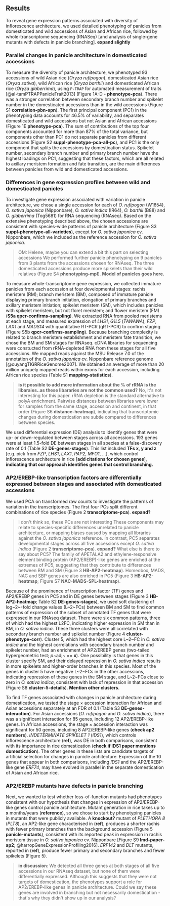 ## Results

To reveal gene expression patterns associated with diversity of inflorescence architecture, we used detailed phenotyping of panicles from domesticated and wild accessions of Asian and African rice, followed by whole-transcriptome sequencing (RNASeq) [and analysis of single-gene mutants with defects in panicle branching].
**expand slightly**

### Parallel changes in panicle architecture in domesticated accessions

To measure the diversity of panicle architecture, we phenotyped 93 accessions of wild Asian rice (*Oryza rufipogon*), domesticated Asian rice (*Oryza sativa*), wild African rice (*Oryza barthii*) and domesticated African rice (*Oryza glaberrima*), using `P-TRAP` for automated measurement of traits [@al-tamPTRAPPanicleTrait2013] (Figure 1A-D - **phenotype-pca**).
There was a stronger correlation between secondary branch number and spikelet number in the domesticated accessions than in the wild accessions (Figure S1 **correlation-pbn-spn**).
The first principal component (PC1) in the phenotyping data accounts for 46.5% of variability, and separates domesticated and wild accessions but not Asian and African accessions (Figure 1E **phenotype-pca**).
The sum of contributions of the top four components accounted for more than 87% of the total variance, but components other than PC1 do not separate panicles from different accessions (Figure S2 **suppl-phenotype-pca-all-pc**), and PC1 is the only component that splits the accessions by domestication status.
Spikelet number, secondary branch number and primary branch number have the highest loadings on PC1, suggesting that these factors, which are all related to axillary meristem formation and fate transition, are the main differences between panicles from wild and domesticated accessions.


### Differences in gene expression profiles between wild and domesticated panicles

To investigate gene expression associated with variation in panicle architecture, we chose a single accession for each of *O. rufipogon* (W1654), *O. sativa japonica* (Nipponbare), *O. sativa indica* (IR64), *O. barthii* (B88) and *O. glaberrima* (Tog5681) for RNA sequencing (RNAseq).
Based on the extensive phenotyping described above, the chosen accessions are consistent with species-wide patterns of panicle architecture (Figure S3 **suppl-phenotype-all-varieties**), except for *O. sativa japonica* cv. Nipponbare, which we included as the reference accession for *O. sativa japonica*.
> OM: Helene, maybe you can extend a bit this part on selecting accessions
We performed further panicle phenotyping on 9 panicles from 3 plants from the accessions chosen for RNAseq.
The three domesticated accessions produce more spikelets than their wild relatives (Figure S4 **phenotyping-mpl**).
**Model of panicles goes here.**

To measure whole-transcriptome gene expression, we collected immature panicles from each accession at four developmental stages: rachis meristem (RM); branch meristem (BM), composed of immature panicle displaying primary branch initiation, elongation of primary branches and axillary meristem initiation; spikelet meristem (SM), which includes panicles with spikelet meristem, but not floret meristem; and flower meristem (FM) (**S5a qpcr-confirms-sampling**). 
We extracted RNA from pooled meristems at each stage, and measured expression of *LHS1*, *G1L5* (*TAWAWA*), *FZP*, *LAX1* and *MADS14* with quantitative RT-PCR (qRT-PCR) to confirm staging (Figure S5b **qpcr-confirms-sampling**).
Because branching complexity is related to branch meristem establishment and meristem fate transition, we chose the BM and SM stages for RNAseq.
cDNA libraries for sequencing were constucted from rRNA-depleted RNA from these stages for all five accessions.
We mapped reads against the MSU Release 7.0 of the annotation of the *O. sativa japonica* cv. Nipponbare reference genome [@ouyangTIGRRiceGenome2007].
We obtained an average of more than 20 million uniquely mapped reads within exons for each accession, including African rice species (Table S1 **mapping-statistics**).
> **is it possible to add more information about the % of rRNA is the libaraies..as these libararies are not the common used?**
> No, it's not interesting for this paper. rRNA depletion is the standard alternative to polyA enrichment.
Pairwise distances between libraries were lower for samples from the same stage, accession and continent, in that order (Figure S6 **distance-heatmap**), indicating that transcriptomic changes during domestication are subtle compared to differences between species.

We used differential expression (DE) analysis to identify genes that were up- or down-regulated between stages across all accessions.
193 genes were at least 1.5-fold DE between stages in all species at a false-discovery rate of 0.1 (Table S2 **DE-genes-stages**).
This list included **TFs x, y and z** [e.g. pick from *FZP*, *LHS1*, *LAX1*, *PAP2*, *MFO1*, ...], which control inflorescence architecture in rice [**add citations for chosen genes**], **indicating that our approach identifies genes that control branching.**

### AP2/EREBP-like transcription factors are differentially expressed between stages and associated with domesticated accessions

We used PCA on transformed raw counts to investigate the patterns of variation in the transcriptomes. 
The first four PCs split different combinations of rice species (Figure 2 **transcriptome-pca**). **expand?**
> I don't think so, these PCs are not interesting
These components may relate to species-specific differences unrelated to panicle architecture, or mapping biases caused by mapping all libraries against the *O. sativa japonica* reference.
In contrast, PC5 separates developmental stages across all five accessions except *O. sativa indica* (Figure 2 **transcriptome-pca**). **expand?**
> What else is there to say about PC5?
The family of APETALA2 and ethylene-responsive element binding protein (AP2/EREBP)-like genes are enriched at the extremes of PC5, suggesting that they contribute to differences between BM and SM (Figure 3 **HB-AP2-heatmap**).
Homeobox, MADS, NAC and SBP genes are also enriched in PC5 (Figure 3 **HB-AP2-heatmap**; Figure S7 **NAC-MADS-SPL-heatmap**).

Because of the prominence of transcription factor (TF) genes and AP2/EREBP genes in PC5 and in DE genes between stages (Figure 3 **HB-AP2-heatmap**; Table S2 **DE-genes-stages**), we used soft clustering of log~2~-fold change values (L~2~FCs) between BM and SM to find common patterns of expression of the subset of annotated TF genes that were expressed in our RNAseq dataset.
There were six common patterns, three of which had the highest L2FC, indicating higher expression in SM than in BM, in *O. sativa indica*.
These three clusters were all correlated with secondary branch number and spikelet number (Figure 4 **cluster-phenotype-corr**).
Cluster 5, which had the highest core L~2~FC in *O. sativa indica* and the highest correlations with secondary branch number and spikelet number, had an enrichment of AP2/EREBP genes (two-tailed hypergeometric test; *p*~adj~ == **x**).
One possibility is that genes in this cluster specify SM, and their delayed repression in *O. sativa indica* results in more spikelets and higher-order branches in this species.
Most of the genes in cluster 5 have negative L~2~FCs in the other accessions, indicating repression of these genes in the SM stage, and L~2~FCs close to zero in *O. sativa indica*, consistent with lack of repression in that accession (Figure S8 **cluster-5-details**).
**Mention other clusters**.

To find TF genes associated with changes in panicle architecture during domestication, we tested the stage × accession interaction for African and Asian accessions separately at an FDR of 0.1 (Table S3 **DE-genes-interaction**).
For Asian accessions (*O. rufipogon* and *O. sativa indica*), there was a significant interaction for 85 genes, including 12 AP2/EREBP-like genes.
In African accessions, the stage × accession interaction was significant for 50 genes, including 8 AP2/EREBP-like genes (**check ap2 numbers**).
*INDETERMINATE SPIKELET 1* (*IDS1*), which controls inflorescence architecture (**ref**), was DE in both comparisons, consistent with its importance in rice domestication (**check if IDS1 paper mentions domestication**).
The other genes in these lists are candidate targets of artificial selection for changes in panicle architecture.
Expression of the 10 genes that appear in both comparisons, including *IDS1* and the AP2/EREBP-like gene *ERF74*, may have evolved in parallel in the separate domestication of Asian and African rice.

### AP2/EREBP mutants have defects in panicle branching

Next, we wanted to test whether loss-of-function mutants had phenotypes consistent with our hypothesis that changes in expression of AP2/EREBP-like genes control panicle architecture.
Mutant generation in rice takes up to **x** months/years (**reference**), so we chose to start by phenotyping panicles in mutants that were publicly available.
A **knockout?** mutant of *PLETHORA 8* (*PLT8*), an AP2-like gene characterised in (**ref**), produces a shorter rachis with fewer primary branches than the background accession (Figure 5 **panicle-mutants**), consistent with its reported peak in expression in rachis meristem tissue in *O. sativa japonica* cv. Nipponbare [Figure S9 **lmd-paper-ap2**; @harropGeneExpressionProfiling2016].
*ERF142* and *DLT* mutants, reported in (**ref**), produce fewer primary and secondary branches and fewer spikelets (Figure 5).
>**in discussion**: We detected all three genes at both stages of all five accessions in our RNAseq dataset, but none of them were differentially expressed. Although this suggests that they were not targets of domestication, the phenotypes support a role for AP2/EREBP-like genes in panicle architecture.
> Could we say these genes are involved in branching but not necessarily domestication - that's why they didn't show up in our analysis?
